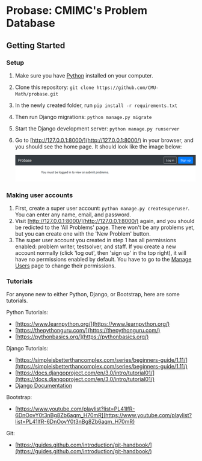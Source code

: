 # Probase: CMIMC's Problem Database

## Getting Started

### Setup
1. Make sure you have [Python](https://www.python.org/downloads/) installed on your computer.
2. Clone this repository: `git clone https://github.com/CMU-Math/probase.git`
3. In the newly created folder, run `pip install -r requirements.txt`
4. Then run Django migrations: `python manage.py migrate`
5. Start the Django development server: `python manage.py runserver`
6. Go to [http://127.0.0.1:8000/](http://127.0.0.1:8000/) in your browser, and you should see the home page. It should look like the image below:

    ![Home Page](static/img/homepage.png)

### Making user accounts
1. First, create a super user account: `python manage.py createsuperuser`. You can enter any name, email, and password.
2. Visit [http://127.0.0.1:8000/](http://127.0.0.1:8000/) again, and you should be redicted to the 'All Problems' page. There won't be any problems yet, but you can create one with the 'New Problem' button.
3. The super user account you created in step 1 has all permissions enabled: problem writer, testsolver, and staff. If you create a new account normally (click 'log out', then 'sign up' in the top right), it will have no permissions enabled by default. You have to go to the [Manage Users](http://127.0.0.1:8000/manage-users/) page to change their permissions.

### Tutorials
For anyone new to either Python, Django, or Bootstrap, here are some tutorials.

Python Tutorials:
- [https://www.learnpython.org/](https://www.learnpython.org/)
- [https://thepythonguru.com/](https://thepythonguru.com/)
- [https://pythonbasics.org/](https://pythonbasics.org/)

Django Tutorials:
- [https://simpleisbetterthancomplex.com/series/beginners-guide/1.11/](https://simpleisbetterthancomplex.com/series/beginners-guide/1.11/)
- [https://docs.djangoproject.com/en/3.0/intro/tutorial01/](https://docs.djangoproject.com/en/3.0/intro/tutorial01/)
- [Django Documentation](https://docs.djangoproject.com/en/3.0/topics/)

Bootstrap:
- [https://www.youtube.com/playlist?list=PL41lfR-6DnOovY0t3nBg8Zb6aqm_H70mR](https://www.youtube.com/playlist?list=PL41lfR-6DnOovY0t3nBg8Zb6aqm_H70mR)

Git:
- [https://guides.github.com/introduction/git-handbook/](https://guides.github.com/introduction/git-handbook/)
